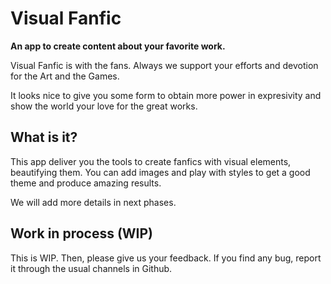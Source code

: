# Visual Fanfic

**An app to create content about your favorite work.**

Visual Fanfic is with the fans. Always we support your efforts and devotion for the Art and the Games.

It looks nice to give you some form to obtain more power in expresivity and show the world your love for the great works.

## What is it?

This app deliver you the tools to create fanfics with visual elements, beautifying them. You can add images and play with styles to get a good theme and produce amazing results.

We will add more details in next phases.


## Work in process (WIP)

This is WIP. Then, please give us your feedback. If you find any bug, report it through the usual channels in Github.